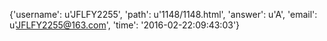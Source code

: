 {'username': u'JFLFY2255', 'path': u'1148/1148.html', 'answer': u'A', 'email': u'JFLFY2255@163.com', 'time': '2016-02-22:09:43:03'}